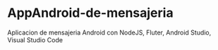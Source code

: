 # AppAndroid-de-mensajeria
Aplicacion de mensajeria Android con NodeJS, Fluter, Android Studio, Visual Studio Code
